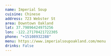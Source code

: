 ```yaml
---
name: Imperial Soup
cuisine: Chinese
address: 723 Webster St
area: Downtown Oakland
lat: 37.79896424975256
lon: -122.27170421722305
phone: "+15108932288"
menu: https://www.imperialsoupoakland.com/menu
drinks: False
---
```


